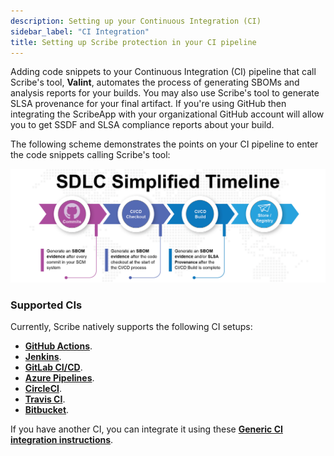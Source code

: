 ```yaml
---
description: Setting up your Continuous Integration (CI)
sidebar_label: "CI Integration"
title: Setting up Scribe protection in your CI pipeline
---
```


Adding code snippets to your Continuous Integration (CI) pipeline that call Scribe's tool, **Valint**, automates the process of generating SBOMs and analysis reports for your builds. You may also use Scribe's tool to generate SLSA provenance for your final artifact. If you're using GitHub then integrating the ScribeApp with your organizational GitHub account will allow you to get SSDF and SLSA compliance reports about your build.

The following scheme demonstrates the points on your CI pipeline to enter the code snippets calling Scribe's tool:

![Points on a generic SDLC to enter scribe code snippets](../../../static/img/ci/sdlc_diagram.jpg "points on a generic SDLC to enter scribe code snippets")


<!-- Scribe installation includes a Command Line Interpreter (CLI) tool called **Valint**. This tool is used to generate evidence in the form of SBOMs as well as SLSA provenance. 

### Creating an SBOM and collecting evidence

The simplest integration involves automating the use of *Valint* to gather evidence regarding your commits, repository checkout, and generate an SBOM for the final artifact. Scribe currently supports evidence collection from the following entities:

* Image - Supported image formats include Docker manifest v2 and Oracle Cloud Infrastructure (OCI) images. Images are commonly used as the final artifact.
* Folder - Collect evidence from a folder containing relevant files.
* File - Gather evidence from individual files.
* GIT repository - Gather evidence from a remote or local GIT repository.    

Once you generate the evidence in your SDLC or your pipeline it can then be automatically uploaded to Scribe Hub. 
While *Valint* does have other capabilities and CLI options, we will focus on its basic usage.
You can read more about *Gensbom* [here](../CLI/gensbom "Gensbom documentation").

### Generating SLSA provenance

At this time Scribe's tool can be used to collect SLSA provenance only from a GitHub pipeline. To collect this provenance you'll need to connect the Scribe GitHub app to your GitHub organizational account and add the appropriate code snippet to your GitHub repositories' pipeline. You can find more details on the **[GitHub](../ci-integrations/github "GitHub")** integration quick-start page.

### Where to place Scribe's Code in your pipeline 
For the SBOM generation, these are the three points for adding the code snippet:
* **After each commit**: Collects evidence of your source code files after each commit. This is an ___optional___ step designed for source code integration checks.

* **Source Code Checkout**: Collects evidence of your source code files after checkout. This is an important but ___optional___ step. It's used to potentially check the integrity of your source code files when comparing this SBOM to the one created after the last commit.

* **Final built artifact**: Generates an SBOM right after the final artifact is created. This is the main and ___mandatory___ step. 

Note that you can generate an SBOM for various other entities as stated earlier. You can save and use these SBOMs at your discretion.

Regarding SLSA provenance generation, if relevant, it would be placed after the final artifact is created. 

___Note___ that if you do not collect evidence about your commits and source code, you cannot get integrity information about your code.    -->

### Supported CIs

Currently, Scribe natively supports the following CI setups:
* **[GitHub Actions](../ci-integrations/github "GitHub Actions")**.
* **[Jenkins](../ci-integrations/jenkins "Jenkins")**. 
* **[GitLab CI/CD](../ci-integrations/gitlabci "GitLab CI/CD")**.
* **[Azure Pipelines](../ci-integrations/azure "Azure Pipelines")**.
* **[CircleCI](../ci-integrations/circleci "CircleCI")**.
* **[Travis CI](../ci-integrations/travis "Travis CI")**.
* **[Bitbucket](../ci-integrations/bitbucket "Bitbucket")**.

If you have another CI, you can integrate it using these **[Generic CI integration instructions](../ci-integrations/general "Generic CI integration instructions")**. 